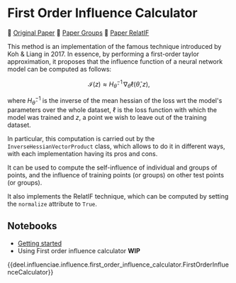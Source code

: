# First Order Influence Calculator

📰 [Original Paper](https://arxiv.org/abs/1703.04730)
📰 [Paper Groups](https://arxiv.org/abs/1905.13289)
📰 [Paper RelatIF](https://arxiv.org/abs/2003.11630)

This method is an implementation of the famous technique introduced by Koh & Liang in 2017. 
In essence, by performing a first-order taylor approximation, it proposes that the influence 
function of a neural network model can be computed as follows:

$$ \mathcal{I} (z) \approx H_{\hat{\theta}}^{-1} \, \nabla_\theta \ell (\hat{\theta}, z), $$

where $H_{\hat{\theta}}^{-1}$ is the inverse of the mean hessian of the loss wrt the model's parameters
over the whole dataset, $\ell$ is the loss function with which the model was trained and $z$, a point
we wish to leave out of the training dataset.

In particular, this computation is carried out by the `InverseHessianVectorProduct` class, which allows
to do it in different ways, with each implementation having its pros and cons.

It can be used to compute the self-influence of individual and groups of points, and the influence of
training points (or groups) on other test points (or groups).

It also implements the RelatIF technique, which can be computed by setting the `normalize` attribute
to `True`.

## Notebooks

- [Getting started](https://drive.google.com/file/d/145Gi4gCYTKlRVJjsty5cPkdMGNJoNDws/view?usp=share_link)
- Using First order influence calculator **WIP**

{{deel.influenciae.influence.first_order_influence_calculator.FirstOrderInfluenceCalculator}}
